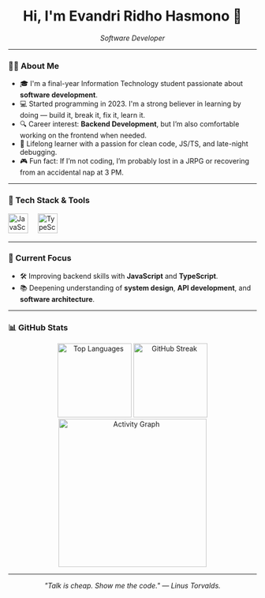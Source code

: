 <h1 align="center">Hi, I'm Evandri Ridho Hasmono 👋</h1>

<p align="center">
  <em>Software Developer</em>
</p>

----

### 👨‍💻 About Me ###

- 🎓 I'm a final-year Information Technology student passionate about **software development**.
- 💻 Started programming in 2023. I'm a strong believer in learning by doing — build it, break it, fix it, learn it.
- 🔍 Career interest: **Backend Development**, but I’m also comfortable working on the frontend when needed.
- 📖 Lifelong learner with a passion for clean code, JS/TS, and late-night debugging.
- 🎮 Fun fact: If I’m not coding, I’m probably lost in a JRPG or recovering from an accidental nap at 3 PM.

---

### 🧠 Tech Stack & Tools

<div align="left">
  <img src="https://cdn.jsdelivr.net/gh/devicons/devicon/icons/javascript/javascript-original.svg" height="40" alt="JavaScript" />
  <img width="12" />
  <img src="https://cdn.jsdelivr.net/gh/devicons/devicon/icons/typescript/typescript-original.svg" height="40" alt="TypeScript" />
</div>

---

### 🚀 Current Focus

- 🛠️ Improving backend skills with **JavaScript** and **TypeScript**.
- 📚 Deepening understanding of **system design**, **API development**, and **software architecture**.

---

### 📊 GitHub Stats

<div align="center">
  <img src="https://github-readme-stats.vercel.app/api/top-langs?username=EvandriRidho&layout=compact&theme=tokyonight&card_width=320" height="150" alt="Top Languages" />
  <img src="https://streak-stats.demolab.com?user=EvandriRidho&theme=tokyonight&hide_border=false&border_radius=5" height="150" alt="GitHub Streak" />
  <img src="https://github-readme-activity-graph.vercel.app/graph?username=EvandriRidho&theme=tokyo-night&area=true&radius=16" height="300" alt="Activity Graph" />
</div>

---

<p align="center">
  <i>"Talk is cheap. Show me the code." — Linus Torvalds.</i>
</p>
